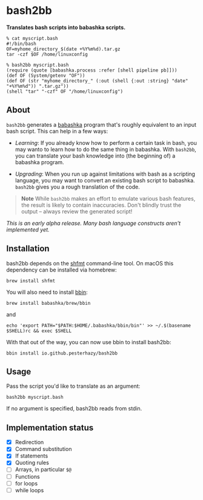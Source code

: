 # bash2bb

**Translates bash scripts into babashka scripts.**

```
% cat myscript.bash
#!/bin/bash
OF=myhome_directory_$(date +%Y%m%d).tar.gz
tar -czf $OF /home/linuxconfig 

% bash2bb myscript.bash
(require (quote [babashka.process :refer [shell pipeline pb]]))
(def OF (System/getenv "OF"))
(def OF (str "myhome_directory_" (:out (shell {:out :string} "date" "+%Y%m%d")) ".tar.gz"))
(shell "tar" "-czf" OF "/home/linuxconfig")
```

## About

`bash2bb` generates a [babashka](https://babashka.org/) program that's roughly equivalent to an input bash script. This can help in a few ways:

- _Learning_: If you already know how to perform a certain task in bash, you may wanto to learn how to do the same thing in babashka. With `bash2bb`, you can translate your bash knowledge into (the beginning of) a babashka program.

- _Upgrading_: When you run up against limitations with bash as a scripting language, you may want to convert an existing bash script to babashka. `bash2bb` gives you a rough translation of the code.

> **Note**
> While `bash2bb` makes an effort to emulate various bash features, the result is likely to contain inaccuracies. Don't blindly trust the output – always review the generated script!

*This is an early alpha release. Many bash language constructs aren't implemented yet.*

## Installation

bash2bb depends on the [shfmt](https://github.com/mvdan/sh) command-line tool. On macOS this dependency can be installed via homebrew:

```
brew install shfmt
```

You will also need to install [bbin](https://github.com/babashka/bbin):

```
brew install babashka/brew/bbin
```

and

```
echo 'export PATH="$PATH:$HOME/.babashka/bbin/bin"' >> ~/.$(basename $SHELL)rc && exec $SHELL
```

With that out of the way, you can now use bbin to install bash2bb:

```
bbin install io.github.pesterhazy/bash2bb
```

## Usage

Pass the script you'd like to translate as an argument:

```
bash2bb myscript.bash
```

If no argument is specified, bash2bb reads from stdin.

## Implementation status

- [x] Redirection
- [x] Command substitution
- [x] If statements
- [x] Quoting rules
- [ ] Arrays, in particular `$@`
- [ ] Functions
- [ ] for loops
- [ ] while loops

